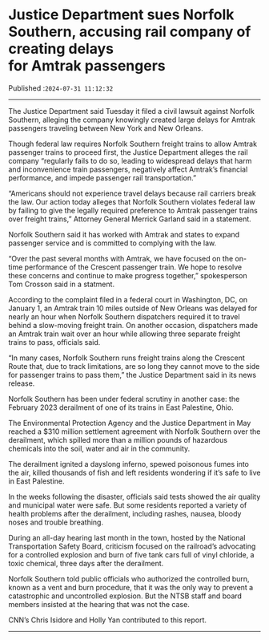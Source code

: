# Justice Department sues Norfolk Southern, accusing rail company of creating delays for Amtrak passengers

Published :`2024-07-31 11:12:32`

---

The Justice Department said Tuesday it filed a civil lawsuit against Norfolk Southern, alleging the company knowingly created large delays for Amtrak passengers traveling between New York and New Orleans.

Though federal law requires Norfolk Southern freight trains to allow Amtrak passenger trains to proceed first, the Justice Department alleges the rail company “regularly fails to do so, leading to widespread delays that harm and inconvenience train passengers, negatively affect Amtrak’s financial performance, and impede passenger rail transportation.”

“Americans should not experience travel delays because rail carriers break the law. Our action today alleges that Norfolk Southern violates federal law by failing to give the legally required preference to Amtrak passenger trains over freight trains,” Attorney General Merrick Garland said in a statement.

Norfolk Southern said it has worked with Amtrak and states to expand passenger service and is committed to complying with the law.

“Over the past several months with Amtrak, we have focused on the on-time performance of the Crescent passenger train. We hope to resolve these concerns and continue to make progress together,” spokesperson Tom Crosson said in a statment.

According to the complaint filed in a federal court in Washington, DC, on January 1, an Amtrak train 10 miles outside of New Orleans was delayed for nearly an hour when Norfolk Southern dispatchers required it to travel behind a slow-moving freight train. On another occasion, dispatchers made an Amtrak train wait over an hour while allowing three separate freight trains to pass, officials said.

“In many cases, Norfolk Southern runs freight trains along the Crescent Route that, due to track limitations, are so long they cannot move to the side for passenger trains to pass them,” the Justice Department said in its news release.

Norfolk Southern has been under federal scrutiny in another case: the February 2023 derailment of one of its trains in East Palestine, Ohio.

The Environmental Protection Agency and the Justice Department in May reached a $310 million settlement agreement with Norfolk Southern over the derailment, which spilled more than a million pounds of hazardous chemicals into the soil, water and air in the community.

The derailment ignited a dayslong inferno, spewed poisonous fumes into the air, killed thousands of fish and left residents wondering if it’s safe to live in East Palestine.

In the weeks following the disaster, officials said tests showed the air quality and municipal water were safe. But some residents reported a variety of health problems after the derailment, including rashes, nausea, bloody noses and trouble breathing.

During an all-day hearing last month in the town, hosted by the National Transportation Safety Board, criticism focused on the railroad’s advocating for a controlled explosion and burn of five tank cars full of vinyl chloride, a toxic chemical, three days after the derailment.

Norfolk Southern told public officials who authorized the controlled burn, known as a vent and burn procedure, that it was the only way to prevent a catastrophic and uncontrolled explosion. But the NTSB staff and board members insisted at the hearing that was not the case.

CNN’s Chris Isidore and Holly Yan contributed to this report.

---

